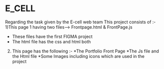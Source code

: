 # E_CELL
Regarding the task given by the E-cell web team
This project consists of :-
1)This page 1 having two files--> Frontpage.html & FrontPage.js  

* These files have the first FIGMA project
* The html file has the css and html both

2) This page has the following :-
   *The Portfolio Front Page
   *The Js file and the Html file
   *Some Images including icons which are used in the project
   
